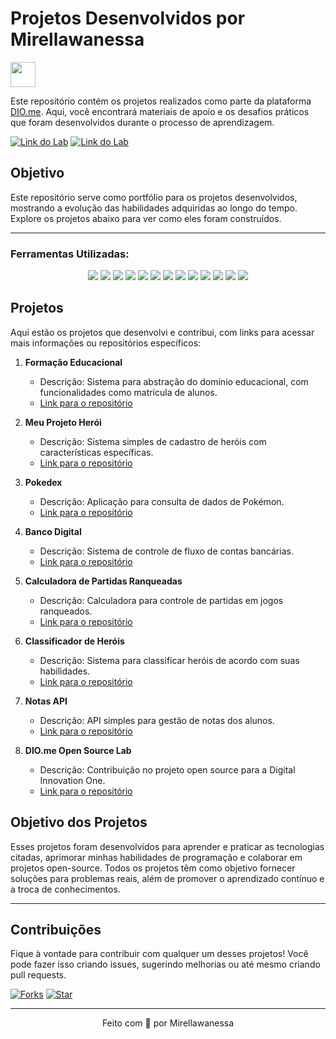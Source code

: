 # Projetos Desenvolvidos por Mirellawanessa

<a href="https://www.dio.me/">
  <img align="center" width="40px" src="https://hermes.digitalinnovation.one/assets/diome/logo-minimized.png">
</a>

Este repositório contém os projetos realizados como parte da plataforma [DIO.me](https://www.dio.me/). Aqui, você encontrará materiais de apoio e os desafios práticos que foram desenvolvidos durante o processo de aprendizagem.

[![Link do Lab](https://img.shields.io/badge/▶-000?style=for-the-badge&logo=movie&logoColor=E94D5F)](https://web.dio.me/lab/desafio-de-projeto-contribuindo-em-um-projeto-open-source-no-github/learning/913f26fd-1018-4643-b59a-6356ea77dc2e)
[![Link do Lab](https://img.shields.io/badge/Acesse%20o%20Lab%20na%20Plataforma-E94D5F?style=for-the-badge)](https://web.dio.me/lab/desafio-de-projeto-contribuindo-em-um-projeto-open-source-no-github/learning/913f26fd-1018-4643-b59a-6356ea77dc2e)

## Objetivo

Este repositório serve como portfólio para os projetos desenvolvidos, mostrando a evolução das habilidades adquiridas ao longo do tempo. Explore os projetos abaixo para ver como eles foram construídos.

---

### Ferramentas Utilizadas:
<p align="center">
  <img src="https://img.shields.io/badge/Kotlin-7F52FF?style=for-the-badge&logo=kotlin&logoColor=white" />
  <img src="https://img.shields.io/badge/Java-007396?style=for-the-badge&logo=java&logoColor=white" />
  <img src="https://img.shields.io/badge/JavaScript-F7DF1E?style=for-the-badge&logo=javascript&logoColor=black" />
  <img src="https://img.shields.io/badge/CSS-1572B6?style=for-the-badge&logo=css3&logoColor=white" />
  <img src="https://img.shields.io/badge/HTML-E34F26?style=for-the-badge&logo=html5&logoColor=white" />
  <img src="https://img.shields.io/badge/VS_Code-007ACC?style=for-the-badge&logo=visual-studio-code&logoColor=white" />
  <img src="https://img.shields.io/badge/IntelliJ-000000?style=for-the-badge&logo=intellijidea&logoColor=white" />
  <img src="https://img.shields.io/badge/Eclipse-2C2255?style=for-the-badge&logo=eclipse&logoColor=white" />
  <img src="https://img.shields.io/badge/Git-F05032?style=for-the-badge&logo=git&logoColor=white" />
  <img src="https://img.shields.io/badge/GitHub-181717?style=for-the-badge&logo=github&logoColor=white" />
  <img src="https://img.shields.io/badge/Shell-4EAA25?style=for-the-badge&logo=gnubash&logoColor=white" />
  <img src="https://img.shields.io/badge/Batchfile-000000?style=for-the-badge&logo=windows&logoColor=white" />
  <img src="https://img.shields.io/badge/Perl-000000?style=for-the-badge&logo=perl&logoColor=white" />
</p>

## Projetos

Aqui estão os projetos que desenvolvi e contribui, com links para acessar mais informações ou repositórios específicos:

1. **Formação Educacional**
   - Descrição: Sistema para abstração do domínio educacional, com funcionalidades como matrícula de alunos.
   - [Link para o repositório](https://github.com/Mirellawanessa/ProjetoDIO)

2. **Meu Projeto Herói**
   - Descrição: Sistema simples de cadastro de heróis com características específicas.
   - [Link para o repositório](https://github.com/Mirellawanessa/MeuProjetoHeroi)

3. **Pokedex**
   - Descrição: Aplicação para consulta de dados de Pokémon.
   - [Link para o repositório](https://github.com/Mirellawanessa/Pokedex)

4. **Banco Digital**
   - Descrição: Sistema de controle de fluxo de contas bancárias.
   - [Link para o repositório](https://github.com/Mirellawanessa/banco-digital)

5. **Calculadora de Partidas Ranqueadas**
   - Descrição: Calculadora para controle de partidas em jogos ranqueados.
   - [Link para o repositório](https://github.com/Mirellawanessa/calculadora-partidas-rankeadas)

6. **Classificador de Heróis**
   - Descrição: Sistema para classificar heróis de acordo com suas habilidades.
   - [Link para o repositório](https://github.com/Mirellawanessa/classificador-heroi)

7. **Notas API**
   - Descrição: API simples para gestão de notas dos alunos.
   - [Link para o repositório](https://github.com/Mirellawanessa/notas-api)

8. **DIO.me Open Source Lab**
   - Descrição: Contribuição no projeto open source para a Digital Innovation One.
   - [Link para o repositório](https://github.com/Mirellawanessa/dio-lab-open-source)

## Objetivo dos Projetos

Esses projetos foram desenvolvidos para aprender e praticar as tecnologias citadas, aprimorar minhas habilidades de programação e colaborar em projetos open-source. Todos os projetos têm como objetivo fornecer soluções para problemas reais, além de promover o aprendizado contínuo e a troca de conhecimentos.

---

## Contribuições

Fique à vontade para contribuir com qualquer um desses projetos! Você pode fazer isso criando issues, sugerindo melhorias ou até mesmo criando pull requests.

[![Forks](https://img.shields.io/github/forks/Mirellawanessa/DIO)](https://github.com/Mirellawanessa/DIO/forks) [![Star](https://img.shields.io/github/stars/Mirellawanessa/DIO)](https://github.com/Mirellawanessa/DIO/stargazers)

---

<div align="center">Feito com 💙 por Mirellawanessa</div>
